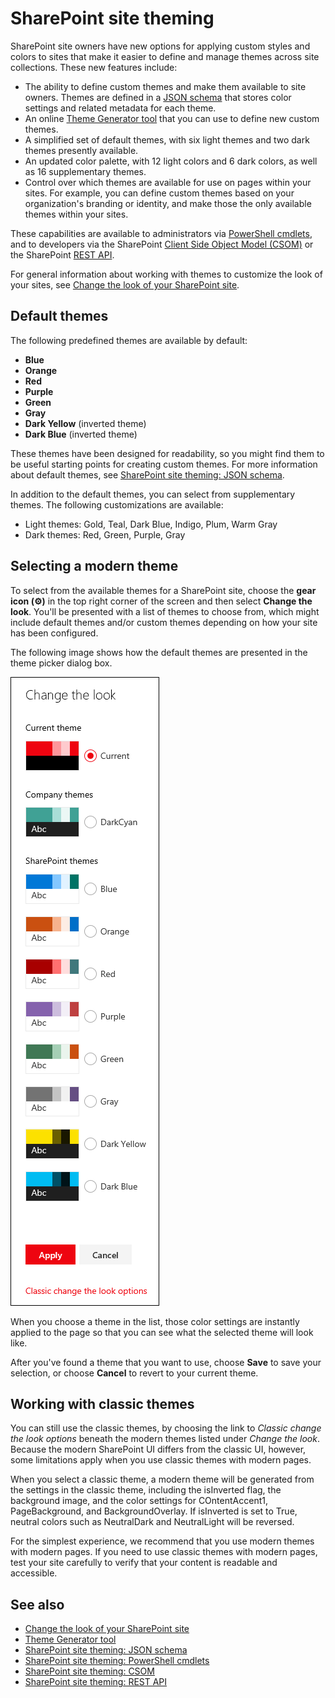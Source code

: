 # SharePoint site theming

SharePoint site owners have new options for applying custom styles and colors to sites that make it easier to define and manage themes across site collections. These new features include:

* The ability to define custom themes and make them available to site owners. Themes are defined in a [JSON schema](sharepoint-site-theming-json-schema.md) that stores color settings and related metadata for each theme.
* An online [Theme Generator tool](https://developer.microsoft.com/en-us/fabric#/styles/themegenerator) that you can use to define new custom themes.
* A simplified set of default themes, with six light themes and two dark themes presently available.
* An updated color palette, with 12 light colors and 6 dark colors, as well as 16 supplementary themes.
* Control over which themes are available for use on pages within your sites. For example, you can define custom themes based on your organization's branding or identity, and make those the only available themes within your sites.

These capabilities are available to administrators via [PowerShell cmdlets](sharepoint-site-theming-powershell.md), and to developers via the SharePoint [Client Side Object Model (CSOM)](sharepoint-site-theming-csom.md) or the SharePoint [REST API](sharepoint-site-theming-rest-api.md).

For general information about working with themes to customize the look of your sites, see [Change the look of your SharePoint site](https://support.office.com/en-us/article/Change-the-look-of-your-SharePoint-site-06bbadc3-6b04-4a60-9d14-894f6a170818).

## Default themes

The following predefined themes are available by default:

* __Blue__
* __Orange__
* __Red__
* __Purple__
* __Green__
* __Gray__
* __Dark Yellow__ (inverted theme)
* __Dark Blue__ (inverted theme)

These themes have been designed for readability, so you might find them to be useful starting points for creating custom themes. For more information about default themes, see [SharePoint site theming: JSON schema](sharepoint-site-theming-json-schema.md).

In addition to the default themes, you can select from supplementary themes. The following customizations are available:

* Light themes: Gold, Teal, Dark Blue, Indigo, Plum, Warm Gray
* Dark themes: Red, Green, Purple, Gray

## Selecting a modern theme

<!-- Verify that it's okay to use the concept of "modern" themes/pages here? -->

To select from the available themes for a SharePoint site, choose the __gear icon (⚙️)__ in the top right corner of the screen and then select __Change the look__. You'll be presented with a list of themes to choose from, which might include default themes and/or custom themes depending on how your site has been configured.

The following image shows how the default themes are presented in the theme picker dialog box.

![Image showing list of default and dark (inverted) themes](../../images/theme-defaults.png)

When you choose a theme in the list, those color settings are instantly applied to the page so that you can see what the selected theme will look like.

After you've found a theme that you want to use, choose **Save** to save your selection, or choose **Cancel** to revert to your current theme.

## Working with classic themes

You can still use the classic themes, by choosing the link to _Classic change the look options_ beneath the modern themes listed under _Change the look_. Because the modern SharePoint UI differs from the classic UI, however, some limitations apply when you use classic themes with modern pages.

When you select a classic theme, a modern theme will be generated from the settings in the classic theme, including the isInverted flag, the background image, and the color settings for COntentAccent1, PageBackground, and BackgroundOverlay. If isInverted is set to True, neutral colors such as NeutralDark and NeutralLight will be reversed.

For the simplest experience, we recommend that you use modern themes with modern pages. If you need to use classic themes with modern pages, test your site carefully to verify that your content is readable and accessible.

## See also

* [Change the look of your SharePoint site](https://support.officeppe.com/en-us/article/Change-the-look-of-your-SharePoint-site-06bbadc3-6b04-4a60-9d14-894f6a170818?ui=en-US&rs=en-US&ad=US#ID0EAACAAA=Online)
* [Theme Generator tool](https://developer.microsoft.com/en-us/fabric#/styles/themegenerator)
* [SharePoint site theming: JSON schema](sharepoint-site-theming-json-schema.md)
* [SharePoint site theming: PowerShell cmdlets](sharepoint-site-theming-powershell.md)
* [SharePoint site theming: CSOM](sharepoint-site-theming-csom.md)
* [SharePoint site theming: REST API](sharepoint-site-theming-rest-api.md)
